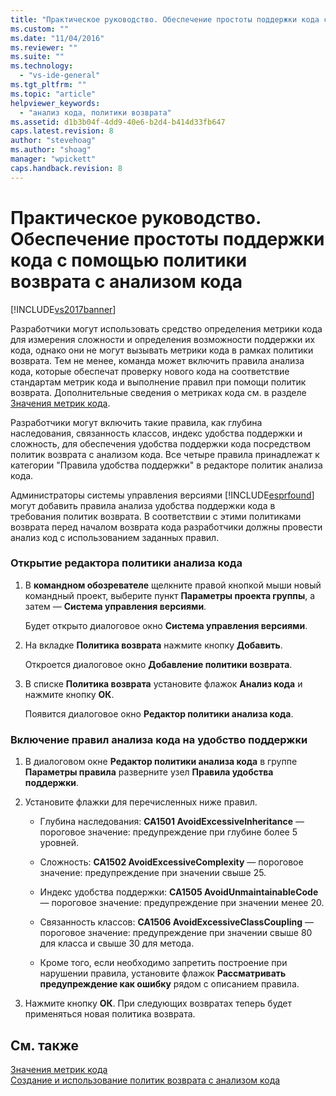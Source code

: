 ```yaml
---
title: "Практическое руководство. Обеспечение простоты поддержки кода с помощью политики возврата с анализом кода | Microsoft Docs"
ms.custom: ""
ms.date: "11/04/2016"
ms.reviewer: ""
ms.suite: ""
ms.technology: 
  - "vs-ide-general"
ms.tgt_pltfrm: ""
ms.topic: "article"
helpviewer_keywords: 
  - "анализ кода, политики возврата"
ms.assetid: d1b3b04f-4dd9-40e6-b2d4-b414d33fb647
caps.latest.revision: 8
author: "stevehoag"
ms.author: "shoag"
manager: "wpickett"
caps.handback.revision: 8
---
```

# Практическое руководство. Обеспечение простоты поддержки кода с помощью политики возврата с анализом кода
[!INCLUDE[vs2017banner](../code-quality/includes/vs2017banner.md)]

Разработчики могут использовать средство определения метрики кода для измерения сложности и определения возможности поддержки их кода, однако они не могут вызывать метрики кода в рамках политики возврата.  Тем не менее, команда может включить правила анализа кода, которые обеспечат проверку нового кода на соответствие стандартам метрик кода и выполнение правил при помощи политик возврата.  Дополнительные сведения о метриках кода см. в разделе [Значения метрик кода](../code-quality/code-metrics-values.md).  
  
 Разработчики могут включить такие правила, как глубина наследования, связанность классов, индекс удобства поддержки и сложность, для обеспечения удобства поддержки кода посредством политик возврата с анализом кода.  Все четыре правила принадлежат к категории "Правила удобства поддержки" в редакторе политик анализа кода.  
  
 Администраторы системы управления версиями [!INCLUDE[esprfound](../code-quality/includes/esprfound_md.md)] могут добавить правила анализа удобства поддержки кода в требования политик возврата.  В соответствии с этими политиками возврата перед началом возврата кода разработчики должны провести анализ код с использованием заданных правил.  
  
### Открытие редактора политики анализа кода  
  
1.  В **командном обозревателе** щелкните правой кнопкой мыши новый командный проект, выберите пункт **Параметры проекта группы**, а затем — **Система управления версиями**.  
  
     Будет открыто диалоговое окно **Система управления версиями**.  
  
2.  На вкладке **Политика возврата** нажмите кнопку **Добавить**.  
  
     Откроется диалоговое окно **Добавление политики возврата**.  
  
3.  В списке **Политика возврата** установите флажок **Анализ кода** и нажмите кнопку **ОК**.  
  
     Появится диалоговое окно **Редактор политики анализа кода**.  
  
### Включение правил анализа кода на удобство поддержки  
  
1.  В диалоговом окне **Редактор политики анализа кода** в группе **Параметры правила** разверните узел **Правила удобства поддержки**.  
  
2.  Установите флажки для перечисленных ниже правил.  
  
    -   Глубина наследования: **CA1501 AvoidExcessiveInheritance** — пороговое значение: предупреждение при глубине более 5 уровней.  
  
    -   Сложность: **CA1502 AvoidExcessiveComplexity** — пороговое значение: предупреждение при значении свыше 25.  
  
    -   Индекс удобства поддержки: **CA1505 AvoidUnmaintainableCode** — пороговое значение: предупреждение при значении менее 20.  
  
    -   Связанность классов: **CA1506 AvoidExcessiveClassCoupling** — пороговое значение: предупреждение при значении свыше 80 для класса и свыше 30 для метода.  
  
    -   Кроме того, если необходимо запретить построение при нарушении правила, установите флажок **Рассматривать предупреждение как ошибку** рядом с описанием правила.  
  
3.  Нажмите кнопку **ОК**.  При следующих возвратах теперь будет применяться новая политика возврата.  
  
## См. также  
 [Значения метрик кода](../code-quality/code-metrics-values.md)   
 [Создание и использование политик возврата с анализом кода](../code-quality/creating-and-using-code-analysis-check-in-policies.md)